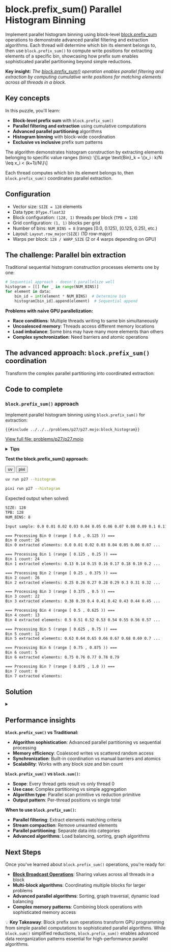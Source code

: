 # block.prefix_sum() Parallel Histogram Binning

Implement parallel histogram binning using block-level [block.prefix_sum](https://docs.modular.com/mojo/stdlib/gpu/block/prefix_sum) operations to demonstrate advanced parallel filtering and extraction algorithms. Each thread will determine which bin its element belongs to, then use `block.prefix_sum()` to compute write positions for extracting elements of a specific bin, showcasing how prefix sum enables sophisticated parallel partitioning beyond simple reductions.

**Key insight:** _The [block.prefix_sum()](https://docs.modular.com/mojo/stdlib/gpu/block/prefix_sum) operation enables parallel filtering and extraction by computing cumulative write positions for matching elements across all threads in a block._

## Key concepts

In this puzzle, you'll learn:
- **Block-level prefix sum** with `block.prefix_sum()`
- **Parallel filtering and extraction** using cumulative computations
- **Advanced parallel partitioning** algorithms
- **Histogram binning** with block-wide coordination
- **Exclusive vs inclusive** prefix sum patterns

The algorithm demonstrates histogram construction by extracting elements belonging to specific value ranges (bins):
\\[\Large \text{Bin}_k = \\{x_i : k/N \leq x_i < (k+1)/N\\}\\]

Each thread computes which bin its element belongs to, then `block.prefix_sum()` coordinates parallel extraction.

## Configuration

- Vector size: `SIZE = 128` elements
- Data type: `DType.float32`
- Block configuration: `(128, 1)` threads per block (`TPB = 128`)
- Grid configuration: `(1, 1)` blocks per grid
- Number of bins: `NUM_BINS = 8` (ranges [0.0, 0.125), [0.125, 0.25), etc.)
- Layout: `Layout.row_major(SIZE)` (1D row-major)
- Warps per block: `128 / WARP_SIZE` (2 or 4 warps depending on GPU)

## The challenge: Parallel bin extraction

Traditional sequential histogram construction processes elements one by one:

```python
# Sequential approach - doesn't parallelize well
histogram = [[] for _ in range(NUM_BINS)]
for element in data:
    bin_id = int(element * NUM_BINS)  # Determine bin
    histogram[bin_id].append(element)  # Sequential append
```

**Problems with naive GPU parallelization:**
- **Race conditions**: Multiple threads writing to same bin simultaneously
- **Uncoalesced memory**: Threads access different memory locations
- **Load imbalance**: Some bins may have many more elements than others
- **Complex synchronization**: Need barriers and atomic operations

## The advanced approach: `block.prefix_sum()` coordination

Transform the complex parallel partitioning into coordinated extraction:

## Code to complete

### `block.prefix_sum()` approach

Implement parallel histogram binning using `block.prefix_sum()` for extraction:

```mojo
{{#include ../../../problems/p27/p27.mojo:block_histogram}}
```

<a href="{{#include ../_includes/repo_url.md}}/blob/main/problems/p27/p27.mojo" class="filename">View full file: problems/p27/p27.mojo</a>

<details>
<summary><strong>Tips</strong></summary>

<div class="solution-tips">

### 1. **Core algorithm structure (adapt from previous puzzles)**

Just like `block_sum_dot_product`, you need these key variables:
```mojo
global_i = block_dim.x * block_idx.x + thread_idx.x
local_i = thread_idx.x
```

Your function will have **5 main steps** (about 15-20 lines total):
1. Load element and determine its bin
2. Create binary predicate for target bin
3. Run `block.prefix_sum()` on the predicate
4. Conditionally write using computed offset
5. Final thread computes total count

### 2. **Bin calculation (use `math.floor`)**

To classify a `Float32` value into bins:
```mojo
my_value = input_data[global_i][0]  # Extract SIMD like in dot product
bin_number = Int(floor(my_value * num_bins))
```

**Edge case handling**: Values exactly 1.0 would go to bin `NUM_BINS`, but you only have bins 0 to `NUM_BINS-1`. Use an `if` statement to clamp the maximum bin.

### 3. **Binary predicate creation**

Create an integer variable (0 or 1) indicating if this thread's element belongs to target_bin:
```mojo
var belongs_to_target: Int = 0
if (thread_has_valid_element) and (my_bin == target_bin):
    belongs_to_target = 1
```

This is the key insight: prefix sum works on these binary flags to compute positions!

### 4. **`block.prefix_sum()` call pattern**

Following the documentation, the call looks like:
```mojo
offset = block.prefix_sum[
    dtype=DType.int32,         # Working with integer predicates
    block_size=tpb,            # Same as block.sum()
    exclusive=True             # Key: gives position BEFORE each thread
](val=SIMD[DType.int32, 1](my_predicate_value))
```

**Why exclusive?** Thread with predicate=1 at position 5 should write to output[4] if 4 elements came before it.

### 5. **Conditional writing pattern**

Only threads with `belongs_to_target == 1` should write:
```mojo
if belongs_to_target == 1:
    bin_output[Int(offset[0])] = my_value  # Convert SIMD to Int for indexing
```

This is just like the bounds checking pattern from [Puzzle 12](../puzzle_12/layout_tensor.md), but now the condition is "belongs to target bin."

### 6. **Final count computation**

The last thread (not thread 0!) computes the total count:
```mojo
if local_i == tpb - 1:  # Last thread in block
    total_count = offset[0] + belongs_to_target  # Inclusive = exclusive + own contribution
    count_output[0] = total_count
```

**Why last thread?** It has the highest `offset` value, so `offset + contribution` gives the total.

### 7. **Data types and conversions**

Remember the patterns from previous puzzles:
- `LayoutTensor` indexing returns SIMD: `input_data[i][0]`
- `block.prefix_sum()` returns SIMD: `offset[0]` to extract
- Array indexing needs `Int`: `Int(offset[0])` for `bin_output[...]`

</div>
</details>

**Test the block.prefix_sum() approach:**
<div class="code-tabs" data-tab-group="package-manager">
  <div class="tab-buttons">
    <button class="tab-button">uv</button>
    <button class="tab-button">pixi</button>
  </div>
  <div class="tab-content">

```bash
uv run p27 --histogram
```

  </div>
  <div class="tab-content">

```bash
pixi run p27 --histogram
```

  </div>
</div>

Expected output when solved:
```txt
SIZE: 128
TPB: 128
NUM_BINS: 8

Input sample: 0.0 0.01 0.02 0.03 0.04 0.05 0.06 0.07 0.08 0.09 0.1 0.11 0.12 0.13 0.14 0.15 ...

=== Processing Bin 0 (range [ 0.0 , 0.125 )) ===
Bin 0 count: 26
Bin 0 extracted elements: 0.0 0.01 0.02 0.03 0.04 0.05 0.06 0.07 ...

=== Processing Bin 1 (range [ 0.125 , 0.25 )) ===
Bin 1 count: 24
Bin 1 extracted elements: 0.13 0.14 0.15 0.16 0.17 0.18 0.19 0.2 ...

=== Processing Bin 2 (range [ 0.25 , 0.375 )) ===
Bin 2 count: 26
Bin 2 extracted elements: 0.25 0.26 0.27 0.28 0.29 0.3 0.31 0.32 ...

=== Processing Bin 3 (range [ 0.375 , 0.5 )) ===
Bin 3 count: 22
Bin 3 extracted elements: 0.38 0.39 0.4 0.41 0.42 0.43 0.44 0.45 ...

=== Processing Bin 4 (range [ 0.5 , 0.625 )) ===
Bin 4 count: 13
Bin 4 extracted elements: 0.5 0.51 0.52 0.53 0.54 0.55 0.56 0.57 ...

=== Processing Bin 5 (range [ 0.625 , 0.75 )) ===
Bin 5 count: 12
Bin 5 extracted elements: 0.63 0.64 0.65 0.66 0.67 0.68 0.69 0.7 ...

=== Processing Bin 6 (range [ 0.75 , 0.875 )) ===
Bin 6 count: 5
Bin 6 extracted elements: 0.75 0.76 0.77 0.78 0.79

=== Processing Bin 7 (range [ 0.875 , 1.0 )) ===
Bin 7 count: 0
Bin 7 extracted elements:
```

## Solution

<details class="solution-details">
<summary></summary>

```mojo
{{#include ../../../solutions/p27/p27.mojo:block_histogram_solution}}
```

<div class="solution-explanation">

The `block.prefix_sum()` kernel demonstrates advanced parallel coordination patterns by building on concepts from previous puzzles:

## **Step-by-step algorithm walkthrough:**

### **Phase 1: Element processing (like [Puzzle 12](../puzzle_12/layout_tensor.md) dot product)**
```
Thread indexing (familiar pattern):
  global_i = block_dim.x * block_idx.x + thread_idx.x  // Global element index
  local_i = thread_idx.x                              // Local thread index

Element loading (like LayoutTensor pattern):
  Thread 0:  my_value = input_data[0][0] = 0.00
  Thread 1:  my_value = input_data[1][0] = 0.01
  Thread 13: my_value = input_data[13][0] = 0.13
  Thread 25: my_value = input_data[25][0] = 0.25
  ...
```

### **Phase 2: Bin classification (new concept)**
```
Bin calculation using floor operation:
  Thread 0:  my_bin = Int(floor(0.00 * 8)) = 0  // Values [0.000, 0.125) → bin 0
  Thread 1:  my_bin = Int(floor(0.01 * 8)) = 0  // Values [0.000, 0.125) → bin 0
  Thread 13: my_bin = Int(floor(0.13 * 8)) = 1  // Values [0.125, 0.250) → bin 1
  Thread 25: my_bin = Int(floor(0.25 * 8)) = 2  // Values [0.250, 0.375) → bin 2
  ...
```

### **Phase 3: Binary predicate creation (filtering pattern)**
```
For target_bin=0, create extraction mask:
  Thread 0:  belongs_to_target = 1  (bin 0 == target 0)
  Thread 1:  belongs_to_target = 1  (bin 0 == target 0)
  Thread 13: belongs_to_target = 0  (bin 1 != target 0)
  Thread 25: belongs_to_target = 0  (bin 2 != target 0)
  ...

This creates binary array: [1, 1, 1, 1, 1, 1, 1, 1, 1, 1, 1, 1, 1, 0, 0, 0, ...]
```

### **Phase 4: Parallel prefix sum (the magic!)**
```
block.prefix_sum[exclusive=True] on predicates:
Input:     [1, 1, 1, 1, 1, 1, 1, 1, 1, 1, 1, 1, 1, 0, 0, 0, ...]
Exclusive: [0, 1, 2, 3, 4, 5, 6, 7, 8, 9,10,11,12, -, -, -, ...]
                                                      ^
                                                 doesn't matter

Key insight: Each thread gets its WRITE POSITION in the output array!
```

### **Phase 5: Coordinated extraction (conditional write)**
```
Only threads with belongs_to_target=1 write:
  Thread 0:  bin_output[0] = 0.00   // Uses write_offset[0] = 0
  Thread 1:  bin_output[1] = 0.01   // Uses write_offset[1] = 1
  Thread 12: bin_output[12] = 0.12  // Uses write_offset[12] = 12
  Thread 13: (no write)             // belongs_to_target = 0
  Thread 25: (no write)             // belongs_to_target = 0
  ...

Result: [0.00, 0.01, 0.02, ..., 0.12, ???, ???, ...] // Perfectly packed!
```

### **Phase 6: Count computation (like block.sum() pattern)**
```
Last thread computes total (not thread 0!):
  if local_i == tpb - 1:  // Thread 127 in our case
      total = write_offset[0] + belongs_to_target  // Inclusive sum formula
      count_output[0] = total
```

## **Why this advanced algorithm works:**

### **Connection to [Puzzle 12](../puzzle_12/layout_tensor.md) (Traditional dot product):**
- **Same thread indexing**: `global_i` and `local_i` patterns
- **Same bounds checking**: `if global_i < size` validation
- **Same data loading**: LayoutTensor SIMD extraction with `[0]`

### **Connection to [`block.sum()`](./block_sum.md) (earlier in this puzzle):**
- **Same block-wide operation**: All threads participate in block primitive
- **Same result handling**: Special thread (last instead of first) handles final result
- **Same SIMD conversion**: `Int(result[0])` pattern for array indexing

### **Advanced concepts unique to `block.prefix_sum()`:**
- **Every thread gets result**: Unlike `block.sum()` where only thread 0 matters
- **Coordinated write positions**: Prefix sum eliminates race conditions automatically
- **Parallel filtering**: Binary predicates enable sophisticated data reorganization

## **Performance advantages over naive approaches:**

### **vs. Atomic operations:**
- **No race conditions**: Prefix sum gives unique write positions
- **Coalesced memory**: Sequential writes improve cache performance
- **No serialization**: All writes happen in parallel

### **vs. Multi-pass algorithms:**
- **Single kernel**: Complete histogram extraction in one GPU launch
- **Full utilization**: All threads work regardless of data distribution
- **Optimal memory bandwidth**: Pattern optimized for GPU memory hierarchy

This demonstrates how `block.prefix_sum()` enables sophisticated parallel algorithms that would be complex or impossible with simpler primitives like `block.sum()`.

</div>
</details>

## Performance insights

**`block.prefix_sum()` vs Traditional:**
- **Algorithm sophistication**: Advanced parallel partitioning vs sequential processing
- **Memory efficiency**: Coalesced writes vs scattered random access
- **Synchronization**: Built-in coordination vs manual barriers and atomics
- **Scalability**: Works with any block size and bin count

**`block.prefix_sum()` vs `block.sum()`:**
- **Scope**: Every thread gets result vs only thread 0
- **Use case**: Complex partitioning vs simple aggregation
- **Algorithm type**: Parallel scan primitive vs reduction primitive
- **Output pattern**: Per-thread positions vs single total

**When to use `block.prefix_sum()`:**
- **Parallel filtering**: Extract elements matching criteria
- **Stream compaction**: Remove unwanted elements
- **Parallel partitioning**: Separate data into categories
- **Advanced algorithms**: Load balancing, sorting, graph algorithms

## Next Steps

Once you've learned about `block.prefix_sum()` operations, you're ready for:

- **[Block Broadcast Operations](./block_broadcast.md)**: Sharing values across all threads in a block
- **Multi-block algorithms**: Coordinating multiple blocks for larger problems
- **Advanced parallel algorithms**: Sorting, graph traversal, dynamic load balancing
- **Complex memory patterns**: Combining block operations with sophisticated memory access

💡 **Key Takeaway**: Block prefix sum operations transform GPU programming from simple parallel computations to sophisticated parallel algorithms. While `block.sum()` simplified reductions, `block.prefix_sum()` enables advanced data reorganization patterns essential for high-performance parallel algorithms.
